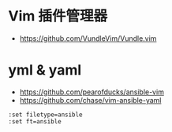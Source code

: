 
# Vim 插件管理器
- https://github.com/VundleVim/Vundle.vim


# yml & yaml
- https://github.com/pearofducks/ansible-vim
- https://github.com/chase/vim-ansible-yaml

```
:set filetype=ansible
:set ft=ansible
```
